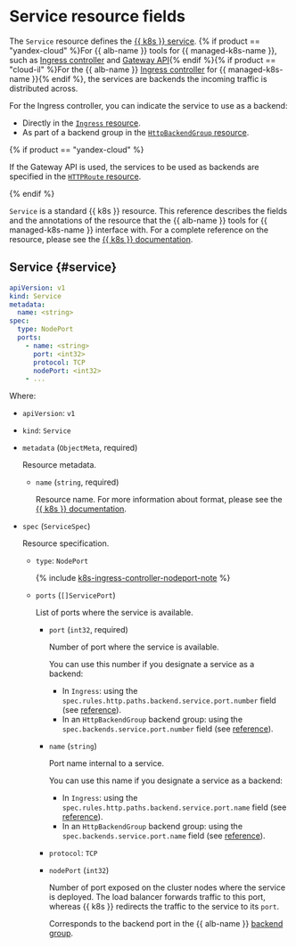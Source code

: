 # Service resource fields

The `Service` resource defines the [{{ k8s }} service](../../managed-kubernetes/concepts/index.md#service). {% if product == "yandex-cloud" %}For {{ alb-name }} tools for {{ managed-k8s-name }}, such as [Ingress controller](../tools/k8s-ingress-controller/index.md) and [Gateway API](../tools/k8s-gateway-api/index.md){% endif %}{% if product == "cloud-il" %}For the {{ alb-name }} [Ingress controller](../tools/k8s-ingress-controller/index.md) for {{ managed-k8s-name }}{% endif %}, the services are backends the incoming traffic is distributed across.

For the Ingress controller, you can indicate the service to use as a backend:

* Directly in the [`Ingress` resource](ingress.md).
* As part of a backend group in the [`HttpBackendGroup` resource](http-backend-group.md).

{% if product == "yandex-cloud" %}

If the Gateway API is used, the services to be used as backends are specified in the [`HTTPRoute` resource](http-route.md).

{% endif %}

`Service` is a standard {{ k8s }} resource. This reference describes the fields and the annotations of the resource that the {{ alb-name }} tools for {{ managed-k8s-name }} interface with. For a complete reference on the resource, please see the [{{ k8s }} documentation](https://kubernetes.io/docs/reference/kubernetes-api/service-resources/service-v1/).

## Service {#service}

```yaml
apiVersion: v1
kind: Service
metadata:
  name: <string>
spec:
  type: NodePort
  ports:
    - name: <string>
      port: <int32>
      protocol: TCP
      nodePort: <int32>
    - ...
```

Where:

* `apiVersion`: `v1`
* `kind`: `Service`
* `metadata` (`ObjectMeta`, required)

   Resource metadata.

   * `name` (`string`, required)

      Resource name. For more information about format, please see the [{{ k8s }} documentation](https://kubernetes.io/docs/concepts/overview/working-with-objects/names/#names).

* `spec` (`ServiceSpec`)

   Resource specification.

   * `type`: `NodePort`

      {% include [k8s-ingress-controller-nodeport-note](../../_includes/application-load-balancer/k8s-ingress-controller-nodeport-note.md) %}

   * `ports` (`[]ServicePort`)

      List of ports where the service is available.

      * `port` (`int32`, required)

         Number of port where the service is available.

         You can use this number if you designate a service as a backend:

         * In `Ingress`: using the `spec.rules.http.paths.backend.service.port.number` field (see [reference](ingress.md)).
         * In an `HttpBackendGroup` backend group: using the `spec.backends.service.port.number` field (see [reference](http-backend-group.md)).

      * `name` (`string`)

         Port name internal to a service.

         You can use this name if you designate a service as a backend:

         * In `Ingress`: using the `spec.rules.http.paths.backend.service.port.name` field (see [reference](ingress.md)).
         * In an `HttpBackendGroup` backend group: using the `spec.backends.service.port.name` field (see [reference](http-backend-group.md)).

      * `protocol`: `TCP`
      * `nodePort` (`int32`)

         Number of port exposed on the cluster nodes where the service is deployed. The load balancer forwards traffic to this port, whereas {{ k8s }} redirects the traffic to the service to its `port`.

         Corresponds to the backend port in the {{ alb-name }} [backend group](../concepts/backend-group.md).
